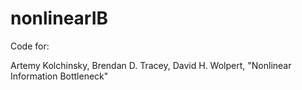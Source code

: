 # nonlinearIB
Code for:

Artemy Kolchinsky, Brendan D. Tracey, David H. Wolpert, "Nonlinear Information Bottleneck"
